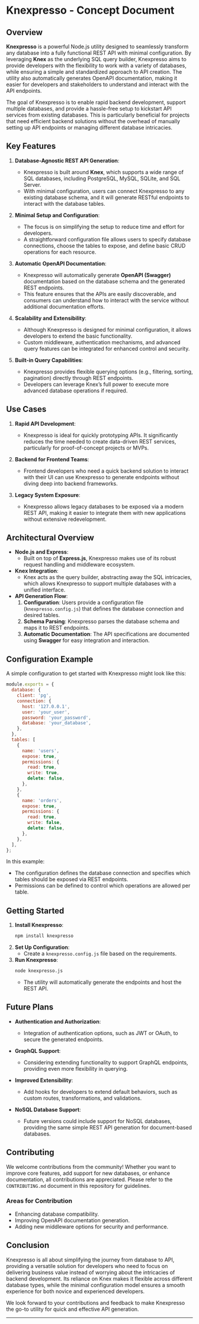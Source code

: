 # Knexpresso - Concept Document

## Overview

**Knexpresso** is a powerful Node.js utility designed to seamlessly transform any database into a fully functional REST API with minimal configuration. By leveraging **Knex** as the underlying SQL query builder, Knexpresso aims to provide developers with the flexibility to work with a variety of databases, while ensuring a simple and standardized approach to API creation. The utility also automatically generates OpenAPI documentation, making it easier for developers and stakeholders to understand and interact with the API endpoints.

The goal of Knexpresso is to enable rapid backend development, support multiple databases, and provide a hassle-free setup to kickstart API services from existing databases. This is particularly beneficial for projects that need efficient backend solutions without the overhead of manually setting up API endpoints or managing different database intricacies.

## Key Features

1. **Database-Agnostic REST API Generation**:
    - Knexpresso is built around **Knex**, which supports a wide range of SQL databases, including PostgreSQL, MySQL, SQLite, and SQL Server.
    - With minimal configuration, users can connect Knexpresso to any existing database schema, and it will generate RESTful endpoints to interact with the database tables.

2. **Minimal Setup and Configuration**:
    - The focus is on simplifying the setup to reduce time and effort for developers.
    - A straightforward configuration file allows users to specify database connections, choose the tables to expose, and define basic CRUD operations for each resource.

3. **Automatic OpenAPI Documentation**:
    - Knexpresso will automatically generate **OpenAPI (Swagger)** documentation based on the database schema and the generated REST endpoints.
    - This feature ensures that the APIs are easily discoverable, and consumers can understand how to interact with the service without additional documentation efforts.

4. **Scalability and Extensibility**:
    - Although Knexpresso is designed for minimal configuration, it allows developers to extend the basic functionality.
    - Custom middleware, authentication mechanisms, and advanced query features can be integrated for enhanced control and security.

5. **Built-in Query Capabilities**:
    - Knexpresso provides flexible querying options (e.g., filtering, sorting, pagination) directly through REST endpoints.
    - Developers can leverage Knex’s full power to execute more advanced database operations if required.

## Use Cases

1. **Rapid API Development**:
    - Knexpresso is ideal for quickly prototyping APIs. It significantly reduces the time needed to create data-driven REST services, particularly for proof-of-concept projects or MVPs.

2. **Backend for Frontend Teams**:
    - Frontend developers who need a quick backend solution to interact with their UI can use Knexpresso to generate endpoints without diving deep into backend frameworks.

3. **Legacy System Exposure**:
    - Knexpresso allows legacy databases to be exposed via a modern REST API, making it easier to integrate them with new applications without extensive redevelopment.

## Architectural Overview

- **Node.js and Express**:
    - Built on top of **Express.js**, Knexpresso makes use of its robust request handling and middleware ecosystem.
- **Knex Integration**:
    - Knex acts as the query builder, abstracting away the SQL intricacies, which allows Knexpresso to support multiple databases with a unified interface.
- **API Generation Flow**:
    1. **Configuration**: Users provide a configuration file (`knexpresso.config.js`) that defines the database connection and desired tables.
    2. **Schema Parsing**: Knexpresso parses the database schema and maps it to REST endpoints.
    3. **Automatic Documentation**: The API specifications are documented using **Swagger** for easy integration and interaction.

## Configuration Example

A simple configuration to get started with Knexpresso might look like this:

```javascript
module.exports = {
  database: {
    client: 'pg',
    connection: {
      host: '127.0.0.1',
      user: 'your_user',
      password: 'your_password',
      database: 'your_database',
    },
  },
  tables: [
    {
      name: 'users',
      expose: true,
      permissions: {
        read: true,
        write: true,
        delete: false,
      },
    },
    {
      name: 'orders',
      expose: true,
      permissions: {
        read: true,
        write: false,
        delete: false,
      },
    },
  ],
};
```

In this example:
- The configuration defines the database connection and specifies which tables should be exposed via REST endpoints.
- Permissions can be defined to control which operations are allowed per table.

## Getting Started

1. **Install Knexpresso**:
   ```bash
   npm install knexpresso
   ```
2. **Set Up Configuration**:
    - Create a `knexpresso.config.js` file based on the requirements.
3. **Run Knexpresso**:
   ```bash
   node knexpresso.js
   ```
    - The utility will automatically generate the endpoints and host the REST API.

## Future Plans

- **Authentication and Authorization**:
    - Integration of authentication options, such as JWT or OAuth, to secure the generated endpoints.

- **GraphQL Support**:
    - Considering extending functionality to support GraphQL endpoints, providing even more flexibility in querying.

- **Improved Extensibility**:
    - Add hooks for developers to extend default behaviors, such as custom routes, transformations, and validations.

- **NoSQL Database Support**:
    - Future versions could include support for NoSQL databases, providing the same simple REST API generation for document-based databases.

## Contributing

We welcome contributions from the community! Whether you want to improve core features, add support for new databases, or enhance documentation, all contributions are appreciated. Please refer to the `CONTRIBUTING.md` document in this repository for guidelines.

### Areas for Contribution
- Enhancing database compatibility.
- Improving OpenAPI documentation generation.
- Adding new middleware options for security and performance.

## Conclusion

Knexpresso is all about simplifying the journey from database to API, providing a versatile solution for developers who need to focus on delivering business value instead of worrying about the intricacies of backend development. Its reliance on Knex makes it flexible across different database types, while the minimal configuration model ensures a smooth experience for both novice and experienced developers.

We look forward to your contributions and feedback to make Knexpresso the go-to utility for quick and effective API generation.

--- 
